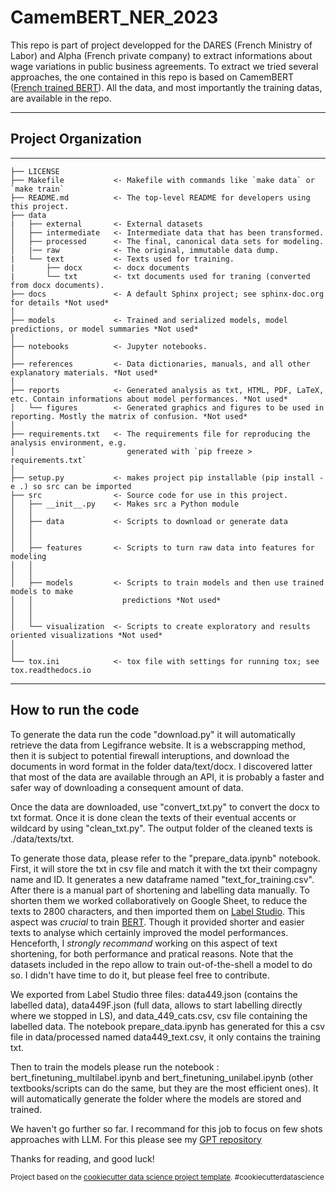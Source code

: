# CamemBERT_NER_2023

This repo is part of project developped for the DARES (French Ministry of Labor) and Alpha (French private company) to extract informations about wage variations in public business agreements. To extract we tried several approaches, the one contained in this repo is based on CamemBERT ([French trained BERT](https://huggingface.co/docs/transformers/model_doc/camembert)). All the data, and most importantly the training datas, are available in the repo.

*****

## Project Organization
------------

    ├── LICENSE
    ├── Makefile           <- Makefile with commands like `make data` or `make train`
    ├── README.md          <- The top-level README for developers using this project.
    ├── data
    |   ├── external       <- External datasets
    │   ├── intermediate   <- Intermediate data that has been transformed.
    │   ├── processed      <- The final, canonical data sets for modeling.
    │   |── raw            <- The original, immutable data dump.
    |   └── text           <- Texts used for training.
    |       ├── docx       <- docx documents
    |       └── txt        <- txt documents used for traning (converted from docx documents).
    ├── docs               <- A default Sphinx project; see sphinx-doc.org for details *Not used*
    │
    ├── models             <- Trained and serialized models, model predictions, or model summaries *Not used*
    │
    ├── notebooks          <- Jupyter notebooks.
    │
    ├── references         <- Data dictionaries, manuals, and all other explanatory materials. *Not used*
    │
    ├── reports            <- Generated analysis as txt, HTML, PDF, LaTeX, etc. Contain informations about model performances. *Not used*
    │   └── figures        <- Generated graphics and figures to be used in reporting. Mostly the matrix of confusion. *Not used*
    │
    ├── requirements.txt   <- The requirements file for reproducing the analysis environment, e.g.
    │                         generated with `pip freeze > requirements.txt`
    │
    ├── setup.py           <- makes project pip installable (pip install -e .) so src can be imported
    ├── src                <- Source code for use in this project.
    │   ├── __init__.py    <- Makes src a Python module
    │   │
    │   ├── data           <- Scripts to download or generate data
    │   │
    │   │
    │   ├── features       <- Scripts to turn raw data into features for modeling
    │   │
    │   │
    │   ├── models         <- Scripts to train models and then use trained models to make
    │   │                    predictions *Not used*
    │   │  
    │   │
    │   └── visualization  <- Scripts to create exploratory and results oriented visualizations *Not used*
    │   
    │
    └── tox.ini            <- tox file with settings for running tox; see tox.readthedocs.io


--------

## How to run the code

To generate the data run the code "download.py" it will automatically retrieve the data from Legifrance website. It is a webscrapping method, then it is subject to potential firewall interuptions, and download the documents in word format in the folder data/text/docx. I discovered latter that most of the data are available through an API, it is probably a faster and safer way of downloading a consequent amount of data.

Once the data are downloaded, use "convert_txt.py" to convert the docx to txt format. Once it is done clean the texts of their eventual accents or wildcard by using "clean_txt.py". The output folder of the cleaned texts is ./data/texts/txt.

To generate those data, please refer to the "prepare_data.ipynb" notebook. First, it will store the txt in csv file and match it with the txt their compagny name and ID. It generates a new dataframe named "text_for_training.csv". After there is a manual part of shortening and labelling data manually. To shorten them we worked collaboratively on Google Sheet, to reduce the texts to 2800 characters, and then imported them on [Label Studio](https://labelstud.io/). This aspect was *crucial* to train [BERT](https://github.com/JonathanGarson/CamemBERT_NER_2023). Though it provided shorter and easier texts to analyse which certainly improved the model performances. Henceforth, I *strongly recommand* working on this aspect of text shortening, for both performance and pratical reasons. Note that the datasets included in the repo allow to train out-of-the-shell a model to do so. I didn't have time to do it, but please feel free to contribute.

We exported from Label Studio three files: data449.json (contains the labelled data), data449F.json (full data, allows to start labelling directly where we stopped in LS), and data_449_cats.csv, csv file containing the labelled data. The notebook prepare_data.ipynb has generated for this a csv file in data/processed named data449_text.csv, it only contains the training txt.

Then to train the models please run the notebook : bert_finetuning_multilabel.ipynb and bert_finetuning_unilabel.ipynb (other textbooks/scripts can do the same, but they are the most efficient ones). It will automatically generate the folder where the models are stored and trained.

We haven't go further so far. I recommand for this job to focus on few shots approaches with LLM. For this please see my [GPT repository](https://github.com/JonathanGarson/gpt_2023)

Thanks for reading, and good luck!
 
<p><small>Project based on the <a target="_blank" href="https://drivendata.github.io/cookiecutter-data-science/">cookiecutter data science project template</a>. #cookiecutterdatascience</small></p>
